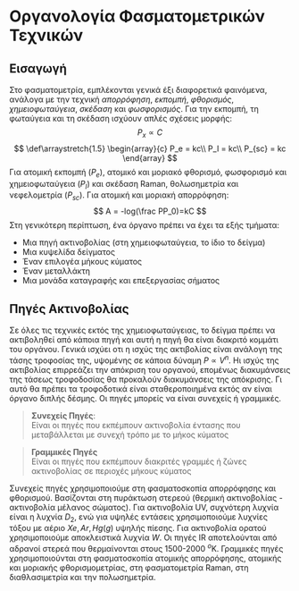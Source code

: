# Οργανολογία Φασματομετρικών Τεχνικών

## Εισαγωγή

Στο φασματομετρία, εμπλέκονται γενικά έξι διαφορετικά φαινόμενα, ανάλογα με την τεχνική *απορρόφηση*, *εκπομπή*, *φθορισμός*, *χημειοφωταύγεια*, *σκέδαση* και *φωσφορισμός*. Για την εκπομπή, τη φωταύγεια και τη σκέδαση ισχύουν απλές σχέσεις μορφής:
$$
P_x \propto C
$$
$$
\def\arraystretch{1.5}
\begin{array}{c}
P_e = kc\\
P_I = kc\\
P_{sc} = kc
\end{array}
$$
Για ατομική εκπομπή ($P_e$), ατομικό και μοριακό φθορισμό, φωσφορισμό και χημειοφωταύγεια ($P_I$) και σκέδαση Raman, θολωσημετρία και νεφελομετρία ($P_{sc}$). 
Για ατομική και μοριακή απορρόφηση:
$$
A = -log(\frac PP_0)=kC
$$
Στη γενικότερη περίπτωση, ένα όργανο πρέπει να έχει τα εξής τμήματα:

* Μια πηγή ακτινοβολίας (στη χημειοφωταύγεια, το ίδιο το δείγμα)
* Μια κυψελίδα δείγματος
* Έναν επιλογέα μήκους κύματος
* Έναν μεταλλάκτη
* Μια μονάδα καταγραφής και επεξεργασίας σήματος

## Πηγές Ακτινοβολίας

Σε όλες τις τεχνικές εκτός της χημειοφωταύγειας, το δείγμα πρέπει να ακτιβοληθεί από κάποια πηγή και αυτή η πηγή θα είναι διακριτό κομμάτι του οργάνου. Γενικά ισχύει οτι η ισχύς της ακτιβολίας είναι ανάλογη της τάσης τροφοσίας της, υψομένης σε κάποια δύναμη $P\propto V^n$. Ηι ισχύς της ακτιβολίας επιρρεάζει την απόκριση του οργανού, επομένως διακυμάνσεις της τάσεως τροφοδοσίας θα προκαλούν διακυμάνσεις της απόκρισης. Γι αυτό θα πρέπει τα τροφοδοτικά είναι σταθεροποιημένα εκτός αν είναι όργανο διπλής δέσμης.
Οι πηγές μπορείς να είναι συνεχείς ή γραμμικές.
>**Συνεχείς Πηγές**:\
Είναι οι πηγές που εκπέμπουν ακτινοβολία έντασης που μεταβάλλεται με συνεχή τρόπο με το μήκος κύματος

>**Γραμμικές Πηγές**\
Είναι οι πηγές που εκπέμπουν διακριτές γραμμές ή ζώνες ακτινοβολίας σε περιοχές μήκους κύματος

Συνεχείς πηγές χρησιμοποιούμε στη φασματοσκοπία απορρόφησης και φθορισμού. Βασίζονται στη πυράκτωση στερεού (θερμική ακτινοβολίας - ακτινοβολία μέλανος σώματος). Για ακτινοβολία UV, συχνότερη λυχνία είναι η λυχνία $D_2$, ενώ για υψηλές εντάσεις χρησιμοποιούμε λυχνίες τόξου με αέριο $Xe,Ar,Hg(g)$ υψηλής πίεσης. Για ακτινοβολία ορατού χρησιμοποιούμε αποκλειστικά λυχνία $W$. Οι πηγές IR αποτελούνται από αδρανοί στερεά  που θερμαίνονται στους 1500-2000 $^o$Κ. 
Γραμμικές πηγές χρησιμοποιούνται στη φασματοσκοπία ατομικής απορρόφησης, ατομικής και μοριακής φθορισμομετρίας, στη φασματομετρία Raman, στη διαθλασιμετρία και την πολωσημετρία.